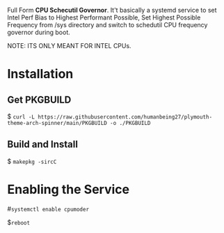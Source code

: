 Full Form **CPU Schecutil Governor**. It't basically a systemd service to set Intel Perf Bias to Highest Performant Possible, Set Highest Possible Frequency from /sys directory and switch to schedutil CPU frequency governor during boot.

NOTE: ITS ONLY MEANT FOR INTEL CPUs.
# Installation
## Get PKGBUILD
$ ``` curl -L https://raw.githubusercontent.com/humanbeing27/plymouth-theme-arch-spinner/main/PKGBUILD -o ./PKGBUILD ```
## Build and Install
$ ``` makepkg -sircC ```
# Enabling the Service
#``` systemctl enable cpumoder ```

$``` reboot ```
